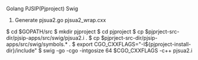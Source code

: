 Golang PJSIP(Pjproject) Swig

1. Generate pjsua2.go pjsua2_wrap.cxx

$ cd $GOPATH/src
$ mkdir pjproject
$ cd pjproject
$ cp $pjprject-src-dir/pjsip-apps/src/swig/pjsua2.i .
$ cp $pjprject-src-dir/pjsip-apps/src/swig/symbols.* .
$ export CGO_CXXFLAGS="-I${pjproject-install-dir}/include"
$ swig -go -cgo -intgosize 64 $CGO_CXXFLAGS -c++ pjsua2.i
